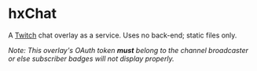 # hxChat

A [Twitch] chat overlay as a service. Uses no back-end; static files only.

_Note: This overlay's OAuth token **must** belong to the channel broadcaster
or else subscriber badges will not display properly._


[Twitch]: https://twitch.tv
